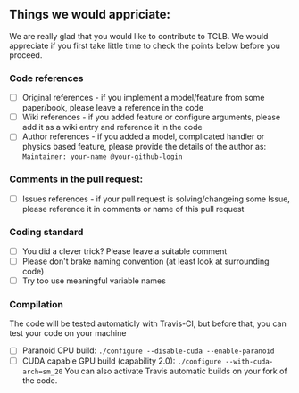 ## Things we would appriciate:

We are really glad that you would like to contribute to TCLB. We would appreciate if you first take little time to check the points below before you proceed.

### Code references
- [ ] Original references - if you implement a model/feature from some paper/book, please leave a reference in the code
- [ ] Wiki references - if you added feature or configure arguments, please add it as a wiki entry and reference it in the code
- [ ] Author references - if you added a model, complicated handler or physics based feature, please provide the details of the author as: `Maintainer: your-name @your-github-login`

### Comments in the pull request:
- [ ] Issues references - if your pull request is solving/changeing some Issue, please reference it in comments or name of this pull request

### Coding standard
- [ ] You did a clever trick? Please leave a suitable comment
- [ ] Please don't brake naming convention (at least look at surrounding code)
- [ ] Try too use meaningful variable names

### Compilation
The code will be tested automaticly with Travis-CI, but before that, you can test your code on your machine
- [ ] Paranoid CPU build: `./configure --disable-cuda --enable-paranoid`
- [ ] CUDA capable GPU build (capability 2.0): `./configure --with-cuda-arch=sm_20`
You can also activate Travis automatic builds on your fork of the code.

